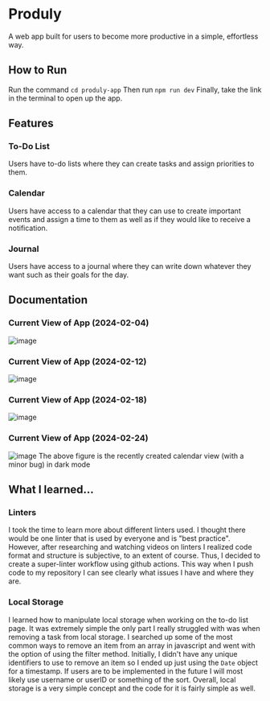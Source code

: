 # Produly
A web app built for users to become more productive in a simple, effortless way.

## How to Run
Run the command `cd produly-app`
Then run `npm run dev`
Finally, take the link in the terminal to open up the app.

## Features
### To-Do List
Users have to-do lists where they can create tasks and assign priorities to them.
### Calendar
Users have access to a calendar that they can use to create important events and assign a time to them as well as if they would like to receive a notification.
### Journal
Users have access to a journal where they can write down whatever they want such as their goals for the day.

## Documentation
### Current View of App (2024-02-04)
![image](https://github.com/aleabalda/produly/assets/113554225/967f5b7e-13b3-4cbb-8548-928b7246e0d2)

### Current View of App (2024-02-12)
![image](https://github.com/aleabalda/produly/assets/113554225/2d2d5967-9e4a-434c-a005-1226f53278fb)

### Current View of App (2024-02-18)
![image](https://github.com/aleabalda/produly/assets/113554225/4fdfd272-682a-4279-b92b-968b60b30054)

### Current View of App (2024-02-24)
![image](https://github.com/aleabalda/produly/assets/113554225/d522b4f0-c05e-477d-a051-9ff45811e2ac)
The above figure is the recently created calendar view (with a minor bug) in dark mode

## What I learned...
### Linters
I took the time to learn more about different linters used. I thought there would be one linter that is used by everyone and is "best practice".
However, after researching and watching videos on linters I realized code format and structure is subjective, to an extent of course. Thus, I decided
to create a super-linter workflow using github actions. This way when I push code to my repository I can see clearly what issues I have and where they are.

### Local Storage
I learned how to manipulate local storage when working on the to-do list page. It was extremely simple the only part I really struggled with was when removing a task from local storage.
I searched up some of the most common ways to remove an item from an array in javascript and went with the option of using the filter method. Initially, I didn't have any unique identifiers
to use to remove an item so I ended up just using the `Date` object for a timestamp. If users are to be implemented in the future I will most likely use username or userID or something of the sort.
Overall, local storage is a very simple concept and the code for it is fairly simple as well.  



